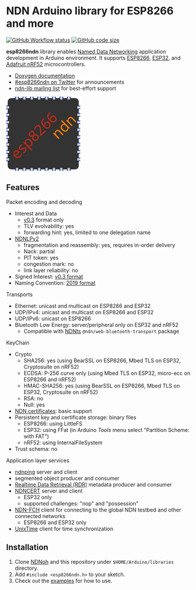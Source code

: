 # NDN Arduino library for ESP8266 and more

[![GitHub Workflow status](https://img.shields.io/github/workflow/status/yoursunny/esp8266ndn/build?style=flat)](https://github.com/yoursunny/esp8266ndn/actions) [![GitHub code size](https://img.shields.io/github/languages/code-size/yoursunny/esp8266ndn?style=flat)](https://github.com/yoursunny/esp8266ndn)

**esp8266ndn** library enables [Named Data Networking](https://named-data.net/) application development in Arduino environment. It supports [ESP8266](https://github.com/esp8266/Arduino), [ESP32](https://github.com/espressif/arduino-esp32), and [Adafruit nRF52](https://github.com/adafruit/Adafruit_nRF52_Arduino) microcontrollers.

* [Doxygen documentation](https://esp8266ndn.ndn.today/)
* [#esp8266ndn on Twitter](https://twitter.com/hashtag/esp8266ndn) for announcements
* [ndn-lib mailing list](https://www.lists.cs.ucla.edu/mailman/listinfo/ndn-lib) for best-effort support

![esp8266ndn logo](docs/logo.svg)

## Features

Packet encoding and decoding

* Interest and Data
  * [v0.3](https://named-data.net/doc/NDN-packet-spec/0.3/) format only
  * TLV evolvability: yes
  * forwarding hint: yes, limited to one delegation name
* [NDNLPv2](https://redmine.named-data.net/projects/nfd/wiki/NDNLPv2)
  * fragmentation and reassembly: yes, requires in-order delivery
  * Nack: partial
  * PIT token: yes
  * congestion mark: no
  * link layer reliability: no
* Signed Interest: [v0.3 format](https://named-data.net/doc/NDN-packet-spec/0.3/signed-interest.html)
* Naming Convention: [2019 format](https://named-data.net/publications/techreports/ndn-tr-22-2-ndn-memo-naming-conventions/)

Transports

* Ethernet: unicast and multicast on ESP8266 and ESP32
* UDP/IPv4: unicast and multicast on ESP8266 and ESP32
* UDP/IPv6: unicast on ESP8266
* Bluetooth Low Energy: server/peripheral only on ESP32 and nRF52
  * Compatible with [NDNts](https://yoursunny.com/p/NDNts/) `@ndn/web-bluetooth-transport` package

KeyChain

* Crypto
  * SHA256: yes (using BearSSL on ESP8266, Mbed TLS on ESP32, Cryptosuite on nRF52)
  * ECDSA: P-256 curve only (using Mbed TLS on ESP32, micro-ecc on ESP8266 and nRF52)
  * HMAC-SHA256: yes (using BearSSL on ESP8266, Mbed TLS on ESP32, Cryptosuite on nRF52)
  * RSA: no
  * Null: yes
* [NDN certificates](https://named-data.net/doc/ndn-cxx/0.7.1/specs/certificate-format.html): basic support
* Persistent key and certificate storage: binary files
  * ESP8266: using LittleFS
  * ESP32: using FFat (in Arduino *Tools* menu select "Partition Scheme: with FAT")
  * nRF52: using InternalFileSystem
* Trust schema: no

Application layer services

* [ndnping](https://github.com/named-data/ndn-tools/tree/master/tools/ping) server and client
* segmented object producer and consumer
* [Realtime Data Retrieval (RDR)](https://redmine.named-data.net/projects/ndn-tlv/wiki/RDR) metadata producer and consumer
* [NDNCERT](https://github.com/named-data/ndncert/wiki/NDNCERT-Protocol-0.3) server and client
  * ESP32 only
  * supported challenges: "nop" and "possession"
* [NDN-FCH](https://github.com/11th-ndn-hackathon/ndn-fch) client for connecting to the global NDN testbed and other connected networks
  * ESP8266 and ESP32 only
* [UnixTime](https://github.com/yoursunny/ndn6-tools/blob/main/unix-time-service.md) client for time synchronization

## Installation

1. Clone [NDNph](https://github.com/yoursunny/NDNph) and this repository under `$HOME/Arduino/libraries` directory.
2. Add `#include <esp8266ndn.h>` to your sketch.
3. Check out the [examples](examples/) for how to use.
